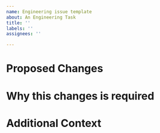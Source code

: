 ```yaml
---
name: Engineering issue template
about: An Engineering Task
title: ''
labels: ''
assignees: ''

---
```


# Proposed Changes

# Why this changes is required

# Additional Context
